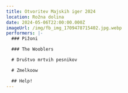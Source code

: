 ```yaml
---
title: Otvoritev Majskih iger 2024
location: Rožna dolina
date: 2024-05-06T22:00:00.000Z
imageUrl: /img/fb_img_1709478715402.jpg.webp
performers: |-
  ### P﻿ižoni

  ### T﻿he Wooblers

  # D﻿ruštvo mrtvih pesnikov

  # Z﻿melkoow

  ## H﻿elp!
---
```

